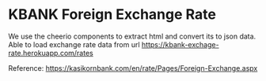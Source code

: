 KBANK Foreign Exchange Rate
===========================
We use the cheerio components to extract html and convert its to json data. 
Able to load exchange rate data from url https://kbank-exchage-rate.herokuapp.com/rates

Reference: https://kasikornbank.com/en/rate/Pages/Foreign-Exchange.aspx 

